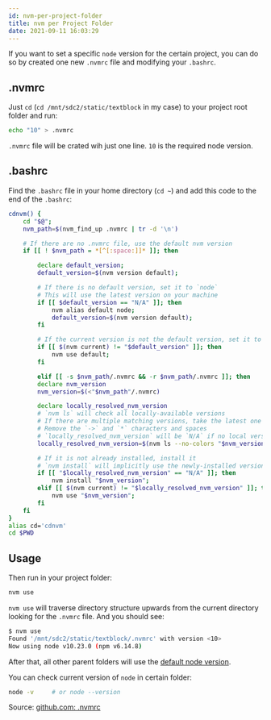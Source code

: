```yaml
---
id: nvm-per-project-folder
title: nvm per Project Folder
date: 2021-09-11 16:03:29
---
```


If you want to set a specific `node` version for the certain project, you can do so by created one new `.nvmrc` file and modifying your `.bashrc`.

## .nvmrc

Just `cd` (`cd /mnt/sdc2/static/textblock` in my case) to your project root folder and run:

```bash
echo "10" > .nvmrc
```

`.nvmrc` file will be crated wih just one line. `10` is the required node version.

## .bashrc

Find the `.bashrc` file in your home directory (`cd ~`) and add this code to the end of the `.bashrc`:

```bash title=".bashrc"
cdnvm() {
    cd "$@";
    nvm_path=$(nvm_find_up .nvmrc | tr -d '\n')

    # If there are no .nvmrc file, use the default nvm version
    if [[ ! $nvm_path = *[^[:space:]]* ]]; then

        declare default_version;
        default_version=$(nvm version default);

        # If there is no default version, set it to `node`
        # This will use the latest version on your machine
        if [[ $default_version == "N/A" ]]; then
            nvm alias default node;
            default_version=$(nvm version default);
        fi

        # If the current version is not the default version, set it to use the default version
        if [[ $(nvm current) != "$default_version" ]]; then
            nvm use default;
        fi

        elif [[ -s $nvm_path/.nvmrc && -r $nvm_path/.nvmrc ]]; then
        declare nvm_version
        nvm_version=$(<"$nvm_path"/.nvmrc)

        declare locally_resolved_nvm_version
        # `nvm ls` will check all locally-available versions
        # If there are multiple matching versions, take the latest one
        # Remove the `->` and `*` characters and spaces
        # `locally_resolved_nvm_version` will be `N/A` if no local versions are found
        locally_resolved_nvm_version=$(nvm ls --no-colors "$nvm_version" | tail -1 | tr -d '\->*' | tr -d '[:space:]')

        # If it is not already installed, install it
        # `nvm install` will implicitly use the newly-installed version
        if [[ "$locally_resolved_nvm_version" == "N/A" ]]; then
            nvm install "$nvm_version";
        elif [[ $(nvm current) != "$locally_resolved_nvm_version" ]]; then
            nvm use "$nvm_version";
        fi
    fi
}
alias cd='cdnvm'
cd $PWD
```

## Usage

Then run in your project folder:

```bash
nvm use
```

`nvm use` will traverse directory structure upwards from the current directory looking for the `.nvmrc` file. And you should see:

```bash
$ nvm use
Found '/mnt/sdc2/static/textblock/.nvmrc' with version <10>
Now using node v10.23.0 (npm v6.14.8)
```

After that, all other parent folders will use the [default node version](nvm#set-the-default-node-version).

You can check current version of `node` in certain folder:

```bash
node -v     # or node --version
```

Source: <a href='https://github.com/nvm-sh/nvm#nvmrc' class='external'>github.com: .nvmrc</a>

